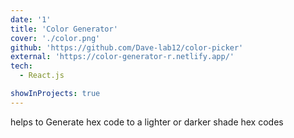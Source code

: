 ```yaml
---
date: '1'
title: 'Color Generator'
cover: './color.png'
github: 'https://github.com/Dave-lab12/color-picker'
external: 'https://color-generator-r.netlify.app/'
tech:
  - React.js

showInProjects: true
---
```


helps to Generate hex code to a lighter or darker shade hex codes
